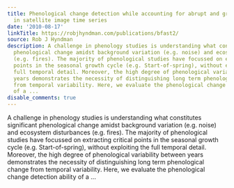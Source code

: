```yaml
---
title: Phenological change detection while accounting for abrupt and gradual trends
  in satellite image time series
date: '2010-08-17'
linkTitle: https://robjhyndman.com/publications/bfast2/
source: Rob J Hyndman
description: A challenge in phenology studies is understanding what constitutes significant
  phenological change amidst background variation (e.g. noise) and ecosystem disturbances
  (e.g. fires). The majority of phenological studies have focussed on extracting critical
  points in the seasonal growth cycle (e.g. Start-of-spring), without exploiting the
  full temporal detail. Moreover, the high degree of phenological variability between
  years demonstrates the necessity of distinguishing long term phenological change
  from temporal variability. Here, we evaluate the phenological change detection ability
  of a ...
disable_comments: true
---
```

A challenge in phenology studies is understanding what constitutes significant phenological change amidst background variation (e.g. noise) and ecosystem disturbances (e.g. fires). The majority of phenological studies have focussed on extracting critical points in the seasonal growth cycle (e.g. Start-of-spring), without exploiting the full temporal detail. Moreover, the high degree of phenological variability between years demonstrates the necessity of distinguishing long term phenological change from temporal variability. Here, we evaluate the phenological change detection ability of a ...